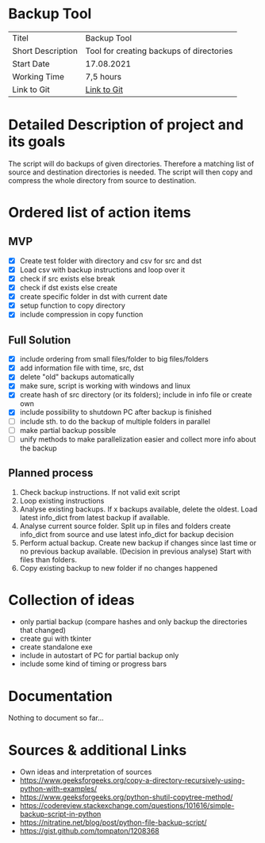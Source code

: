 # Backup Tool

|   |   |
|---|---|
| Titel | Backup Tool |
| Short Description | Tool for creating backups of directories |
| Start Date | 17.08.2021 |
| Working Time | 7,5 hours |
| Link to Git | [Link to Git](https://github.com/K4put23npu11i/backup_tool.git "Repo Link") |

# Detailed Description of project and its goals
The script will do backups of given directories. Therefore a matching list of source and destination directories is needed. 
The script will then copy and compress the whole directory from source to destination.

# Ordered list of action items
## MVP
- [x] Create test folder with directory and csv for src and dst
- [x] Load csv with backup instructions and loop over it
- [x] check if src exists else break
- [x] check if dst exists else create
- [x] create specific folder in dst with current date
- [x] setup function to copy directory
- [x] include compression in copy function

## Full Solution
- [x] include ordering from small files/folder to big files/folders
- [x] add information file with time, src, dst
- [x] delete "old" backups automatically
- [x] make sure, script is working with windows and linux
- [x] create hash of src directory (or its folders); include in info file or create own
- [x] include possibility to shutdown PC after backup is finished
- [ ] include sth. to do the backup of multiple folders in parallel
- [ ] make partial backup possible
- [ ] unify methods to make parallelization easier and collect more info about the backup

## Planned process
1. Check backup instructions. If not valid exit script
2. Loop existing instructions
3. Analyse existing backups. 
If x backups available, delete the oldest. 
Load latest info_dict from latest backup if available.
4. Analyse current source folder.
Split up in files and folders
create info_dict from source and use latest info_dict for backup decision
5. Perform actual backup.
Create new backup if changes since last time or no previous backup available. 
(Decision in previous analyse)
Start with files than folders.
6. Copy existing backup to new folder if no changes happened

# Collection of ideas
- only partial backup (compare hashes and only backup the directories that changed)
- create gui with tkinter
- create standalone exe
- include in autostart of PC for partial backup only
- include some kind of timing or progress bars



# Documentation
Nothing to document so far...


# Sources & additional Links
- Own ideas and interpretation of sources
- https://www.geeksforgeeks.org/copy-a-directory-recursively-using-python-with-examples/
- https://www.geeksforgeeks.org/python-shutil-copytree-method/
- https://codereview.stackexchange.com/questions/101616/simple-backup-script-in-python
- https://nitratine.net/blog/post/python-file-backup-script/
- https://gist.github.com/tompaton/1208368